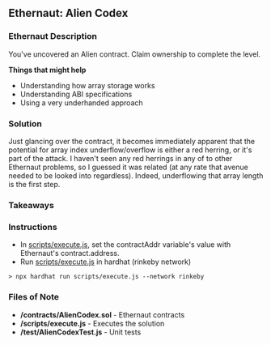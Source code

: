 ## Ethernaut: Alien Codex

### Ethernaut Description
You've uncovered an Alien contract. Claim ownership to complete the level.

**Things that might help**

* Understanding how array storage works
* Understanding ABI specifications
* Using a very underhanded approach

### Solution 
Just glancing over the contract, it becomes immediately apparent that the potential for array index underflow/overflow is either a red herring, or it's part of the attack. I haven't seen any red herrings in any of to other Ethernaut problems, so I guessed it was related (at any rate that avenue needed to be looked into regardless).
Indeed, underflowing that array length is the first step. 

### Takeaways

### Instructions
- In [scripts/execute.js](scripts/execute.js), set the contractAddr variable's value with Ethernaut's contract.address. 
- Run [scripts/execute.js](scripts/execute.js) in hardhat (rinkeby network)

`> npx hardhat run scripts/execute.js --network rinkeby`

### Files of Note
- **/contracts/AlienCodex.sol** - Ethernaut contracts 
- **/scripts/execute.js** - Executes the solution 
- **/test/AlienCodexTest.js** - Unit tests 

